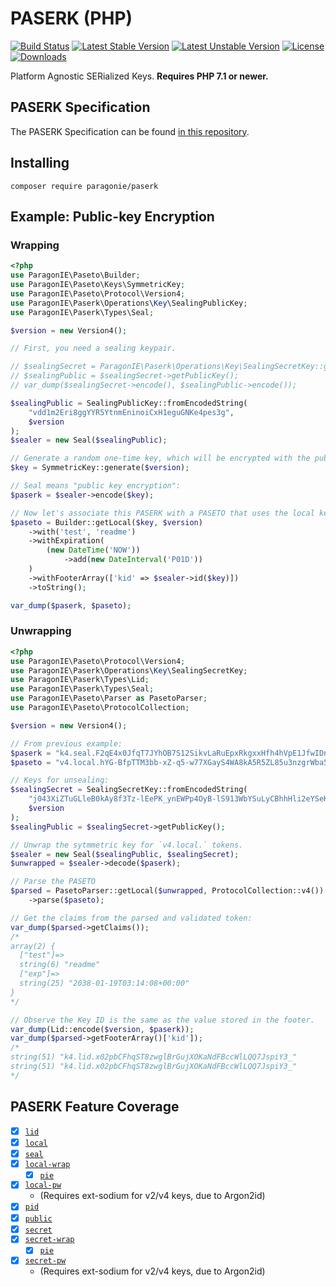 # PASERK (PHP)

[![Build Status](https://github.com/paragonie/paserk-php/actions/workflows/ci.yml/badge.svg)](https://github.com/paragonie/paserk-php/actions)
[![Latest Stable Version](https://poser.pugx.org/paragonie/paserk-php/v/stable)](https://packagist.org/packages/paragonie/paserk)
[![Latest Unstable Version](https://poser.pugx.org/paragonie/paserk-php/v/unstable)](https://packagist.org/packages/paragonie/paserk)
[![License](https://poser.pugx.org/paragonie/paserk-php/license)](https://packagist.org/packages/paragonie/paserk)
[![Downloads](https://img.shields.io/packagist/dt/paragonie/paserk.svg)](https://packagist.org/packages/paragonie/paserk)

Platform Agnostic SERialized Keys. **Requires PHP 7.1 or newer.**

## PASERK Specification

The PASERK Specification can be found [in this repository](https://github.com/paseto-standard/paserk).

## Installing

```terminal
composer require paragonie/paserk
```

## Example: Public-key Encryption

### Wrapping

```php
<?php
use ParagonIE\Paseto\Builder;
use ParagonIE\Paseto\Keys\SymmetricKey;
use ParagonIE\Paseto\Protocol\Version4;
use ParagonIE\Paserk\Operations\Key\SealingPublicKey;
use ParagonIE\Paserk\Types\Seal;

$version = new Version4();

// First, you need a sealing keypair.

// $sealingSecret = ParagonIE\Paserk\Operations\Key\SealingSecretKey::generate();
// $sealingPublic = $sealingSecret->getPublicKey();
// var_dump($sealingSecret->encode(), $sealingPublic->encode());

$sealingPublic = SealingPublicKey::fromEncodedString(
    "vdd1m2Eri8ggYYR5YtnmEninoiCxH1eguGNKe4pes3g",
    $version
);
$sealer = new Seal($sealingPublic);

// Generate a random one-time key, which will be encrypted with the public key:
$key = SymmetricKey::generate($version);

// Seal means "public key encryption":
$paserk = $sealer->encode($key);

// Now let's associate this PASERK with a PASETO that uses the local key:
$paseto = Builder::getLocal($key, $version)
    ->with('test', 'readme')
    ->withExpiration(
        (new DateTime('NOW'))
            ->add(new DateInterval('P01D'))
    )
    ->withFooterArray(['kid' => $sealer->id($key)])
    ->toString();

var_dump($paserk, $paseto);
```

### Unwrapping

```php
<?php
use ParagonIE\Paseto\Protocol\Version4;
use ParagonIE\Paserk\Operations\Key\SealingSecretKey;
use ParagonIE\Paserk\Types\Lid;
use ParagonIE\Paserk\Types\Seal;
use ParagonIE\Paseto\Parser as PasetoParser;
use ParagonIE\Paseto\ProtocolCollection;

$version = new Version4();

// From previous example:
$paserk = "k4.seal.F2qE4x0JfqT7JYhOB7S12SikvLaRuEpxRkgxxHfh4hVpE1JfwIDnreuhs9v5gjoBl3WTVjdIz6NkwQdqRoS2EDc3yGvdf_Da4K1xUSJ8IVTn4HQeol5ruYwjQlA_Ph4N";
$paseto = "v4.local.hYG-BfpTTM3bb-xZ-q5-w77XGayS4WA8kA5R5ZL85u3nzgrWba5NdqgIouFn71CJyGAff1eloirzz3sWRdVXnDeSIYxXDIerNkbLI5ALn24JehhSLKrv8R2-yhfo_XZF9XEASXtwrOyMNjeEAan5kqO6Dg.eyJraWQiOiJrNC5saWQueDAycGJDRmhxU1Q4endnbEJyR3VqWE9LYU5kRkJjY1dsTFFRN0pzcGlZM18ifQ";

// Keys for unsealing:
$sealingSecret = SealingSecretKey::fromEncodedString(
    "j043XiZTuGLleB0kAy8f3Tz-lEePK_ynEWPp4OyB-lS913WbYSuLyCBhhHli2eYSeKeiILEfV6C4Y0p7il6zeA",
    $version
);
$sealingPublic = $sealingSecret->getPublicKey();

// Unwrap the sytmmetric key for `v4.local.` tokens.
$sealer = new Seal($sealingPublic, $sealingSecret);
$unwrapped = $sealer->decode($paserk);

// Parse the PASETO
$parsed = PasetoParser::getLocal($unwrapped, ProtocolCollection::v4())
    ->parse($paseto);

// Get the claims from the parsed and validated token:
var_dump($parsed->getClaims());
/*
array(2) {
  ["test"]=>
  string(6) "readme"
  ["exp"]=>
  string(25) "2038-01-19T03:14:08+00:00"
}
*/

// Observe the Key ID is the same as the value stored in the footer.
var_dump(Lid::encode($version, $paserk));
var_dump($parsed->getFooterArray()['kid']);
/*
string(51) "k4.lid.x02pbCFhqST8zwglBrGujXOKaNdFBccWlLQQ7JspiY3_"
string(51) "k4.lid.x02pbCFhqST8zwglBrGujXOKaNdFBccWlLQQ7JspiY3_"
*/
```

## PASERK Feature Coverage

- [x] [`lid`](https://github.com/paseto-standard/paserk/blob/master/types/lid.md) 
- [x] [`local`](https://github.com/paseto-standard/paserk/blob/master/types/local.md) 
- [x] [`seal`](https://github.com/paseto-standard/paserk/blob/master/types/seal.md)
- [x] [`local-wrap`](https://github.com/paseto-standard/paserk/blob/master/types/local-wrap.md)
    - [x] [`pie`](https://github.com/paseto-standard/paserk/blob/master/operations/Wrap/pie.md)
- [x] [`local-pw`](https://github.com/paseto-standard/paserk/blob/master/types/local-pw.md)
    * (Requires ext-sodium for v2/v4 keys, due to Argon2id)
- [x] [`pid`](https://github.com/paseto-standard/paserk/blob/master/types/pid.md)
- [x] [`public`](https://github.com/paseto-standard/paserk/blob/master/types/public.md)
- [x] [`secret`](https://github.com/paseto-standard/paserk/blob/master/types/secret.md)
- [x] [`secret-wrap`](https://github.com/paseto-standard/paserk/blob/master/types/secret-wrap.md)
    - [x] [`pie`](https://github.com/paseto-standard/paserk/blob/master/operations/Wrap/pie.md)
- [x] [`secret-pw`](https://github.com/paseto-standard/paserk/blob/master/types/secret-pw.md)
    * (Requires ext-sodium for v2/v4 keys, due to Argon2id)
